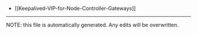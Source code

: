 * [[Keepalived-VIP-for-Node-Controller-Gateways]]


*****
NOTE: this file is automatically generated. Any edits will be overwritten.
